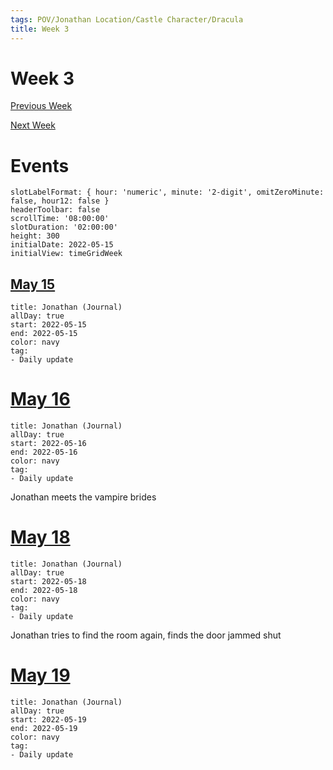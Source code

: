 ```yaml
---
tags: POV/Jonathan Location/Castle Character/Dracula 
title: Week 3
---
```


# Week 3

[Previous Week](2022-W20.md)

[Next Week](2022-W22.md)

# Events

```itinerary
slotLabelFormat: { hour: 'numeric', minute: '2-digit', omitZeroMinute: false, hour12: false }
headerToolbar: false
scrollTime: '08:00:00'
slotDuration: '02:00:00'
height: 300
initialDate: 2022-05-15
initialView: timeGridWeek

```

## [May 15](2022-05-15.md)

```itinerary-event
title: Jonathan (Journal)
allDay: true
start: 2022-05-15
end: 2022-05-15
color: navy
tag:
- Daily update
```

# [May 16](2022-05-16.md)

```itinerary-event
title: Jonathan (Journal)
allDay: true
start: 2022-05-16
end: 2022-05-16
color: navy
tag:
- Daily update
```

Jonathan meets the vampire brides

# [May 18](2022-05-18.md)

```itinerary-event
title: Jonathan (Journal)
allDay: true
start: 2022-05-18
end: 2022-05-18
color: navy
tag:
- Daily update
```

Jonathan tries to find the room again, finds the door jammed shut

# [May 19](2022-05-19.md)

```itinerary-event
title: Jonathan (Journal)
allDay: true
start: 2022-05-19
end: 2022-05-19
color: navy
tag:
- Daily update
```